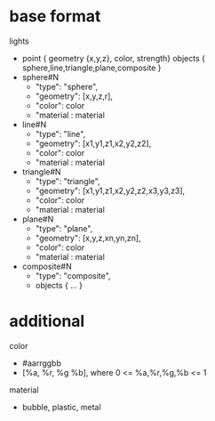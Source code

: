 # base format

lights
- point { geometry {x,y,z}, color, strength}
objects { sphere,line,triangle,plane,composite }
- sphere#N
    - "type": "sphere",
    - "geometry": [x,y,z,r],
    - "color": color
    - "material : material
- line#N
    - "type": "line",
    - "geometry": [x1,y1,z1,x2,y2,z2],
    - "color": color
    - "material : material
- triangle#N
    - "type": "triangle",
    - "geometry": [x1,y1,z1,x2,y2,z2,x3,y3,z3],
    - "color": color
    - "material : material
- plane#N
    - "type": "plane",
    - "geometry": [x,y,z,xn,yn,zn],
    - "color": color
    - "material : material
- composite#N
    - "type": "composite",
    - objects { ... }

# additional

color
- #aarrggbb
- [%a, %r, %g %b], where 0 \<= %a,%r,%g,%b \<= 1

material
- bubble, plastic, metal